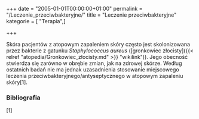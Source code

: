+++
date = "2005-01-01T00:00:00+01:00"
permalink = "/Leczenie_przeciwbakteryjne/"
title = "Leczenie przeciwbakteryjne"
kategorie = [ "Terapia",]

+++

Skóra pacjentów z atopowym zapaleniem skóry często jest skolonizowana przez bakterie z gatunku *Staphylococcus aureus* ([gronkowiec złocisty]({{< relref "atopedia/Gronkowiec_złocisty.md" >}} "wikilink")). Jego obecność stwierdza się zarówno w obrębie zmian, jak na zdrowej skórze. Według ostatnich badań nie ma jednak uzasadnienia stosowanie miejscowego leczenia przeciwbakteryjnego/antyseptycznego w atopowym zapaleniu skóry[1].

### Bibliografia

<references/>


[1]

